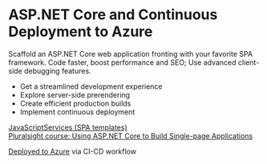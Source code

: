 # ASP.NET Core and Continuous Deployment to Azure
Scaffold an ASP.NET Core web application fronting with your favorite SPA framework. Code faster, boost performance and SEO; Use advanced client-side debugging features.  
- Get a streamlined development experience  
- Explore server-side prerendering  
- Create efficient production builds  
- Implement continuous deployment  

[JavaScriptServices (SPA templates)](https://blogs.msdn.microsoft.com/webdev/2017/02/14/building-single-page-applications-on-asp-net-core-with-javascriptservices/)  
[Pluralsight course: Using ASP.NET Core to Build Single-page Applications](https://app.pluralsight.com/library/courses/aspnet-core-build-single-page-applications)
  
 [Deployed to Azure](http://aspnetcore-reactredux.azurewebsites.net/) via CI-CD workflow
